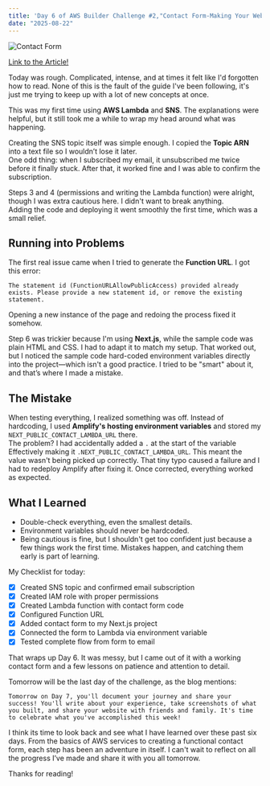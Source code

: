 ```yaml
---
title: 'Day 6 of AWS Builder Challenge #2,"Contact Form-Making Your Website Interactive" '
date: "2025-08-22"
---
```

![Contact Form](https://prod-assets.cosmic.aws.dev/a/31cIvAPbMtQdGG3dRcUpcUgZDGo/free.webp)

[Link to the Article!](https://builder.aws.com/content/31c6EGIZUe9a5eLwMKBv2TuDn2l/contact-form-making-your-website-interactive)

Today was rough. Complicated, intense, and at times it felt like I'd forgotten how to read. None of this is the fault of the guide I've been following, it's just me trying to keep up with a lot of new concepts at once.  

This was my first time using **AWS Lambda** and **SNS**. The explanations were helpful, but it still took me a while to wrap my head around what was happening.  

Creating the SNS topic itself was simple enough. I copied the **Topic ARN** into a text file so I wouldn’t lose it later.  
One odd thing: when I subscribed my email, it unsubscribed me twice before it finally stuck. After that, it worked fine and I was able to confirm the subscription.  

Steps 3 and 4 (permissions and writing the Lambda function) were alright, though I was extra cautious here. I didn't want to break anything.  
Adding the code and deploying it went smoothly the first time, which was a small relief.  

## Running into Problems

The first real issue came when I tried to generate the **Function URL**. I got this error:

`The statement id (FunctionURLAllowPublicAccess) provided already exists.
Please provide a new statement id, or remove the existing statement.`

Opening a new instance of the page and redoing the process fixed it somehow.  

Step 6 was trickier because I'm using **Next.js**, while the sample code was plain HTML and CSS. I had to adapt it to match my setup. That worked out, but I noticed the sample code hard-coded environment variables directly into the project—which isn't a good practice. I tried to be "smart" about it, and that’s where I made a mistake.  

## The Mistake

When testing everything, I realized something was off. Instead of hardcoding, I used **Amplify's hosting environment variables** and stored my `NEXT_PUBLIC_CONTACT_LAMBDA_URL` there.  
The problem? I had accidentally added a `.` at the start of the variable Effectively making it `.NEXT_PUBLIC_CONTACT_LAMBDA_URL`. This meant the value wasn't being picked up correctly. That tiny typo caused a failure and I had to redeploy Amplify after fixing it. Once corrected, everything worked as expected.  

## What I Learned

- Double-check everything, even the smallest details.  
- Environment variables should never be hardcoded.  
- Being cautious is fine, but I shouldn't get too confident just because a few things work the first time. Mistakes happen, and catching them early is part of learning.  

My Checklist for today:

- [x] Created SNS topic and confirmed email subscription  
- [x] Created IAM role with proper permissions  
- [x] Created Lambda function with contact form code  
- [x] Configured Function URL  
- [x] Added contact form to my Next.js project  
- [x] Connected the form to Lambda via environment variable  
- [x] Tested complete flow from form to email   

That wraps up Day 6. It was messy, but I came out of it with a working contact form and a few lessons on patience and attention to detail. 

Tomorrow will be the last day of the challenge, as the blog mentions:

`Tomorrow on Day 7, you'll document your journey and share your success! You'll write about your experience, take screenshots of what you built, and share your website with friends and family. It's time to celebrate what you've accomplished this week!`

I think its time to look back and see what I have learned over these past six days. From the basics of AWS services to creating a functional contact form, each step has been an adventure in itself. I can't wait to reflect on all the progress I’ve made and share it with you all tomorrow.

Thanks for reading! 

